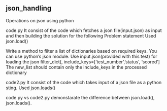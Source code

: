 ## json_handling
Operations on json using python


code.py
It consist of the code which fetches a json file(input.json) as input and then building the solution for the following Problem statement 
Used json.load()

Write a method to filter a list of dictionaries based on required keys.
You can use python’s json module.
Use input.json(provided with this test) for loading the json
filter_dict(<data loaded from input.json>, include_keys=[‘test_number’,’status’, ‘scored’]
The new_list should contain only the include_keys in the processed dictionary

code2.py
It consist of the code which takes input of a json file as a python sting.
Used json.loads()

code.py vs code2.py demonstarate the difference between json.load(), json.loads().
